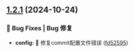 

## [1.2.1](https://gitee.com/HuLaSpark/HuLa-Nuxt/compare/v1.2.0...v1.2.1) (2024-10-24)


### 🐛 Bug Fixes | Bug 修复

* **config:** :bug: 修复commit配置文件错误 ([fd52595](https://gitee.com/HuLaSpark/HuLa-Nuxt/commit/fd52595dd6cbc9b9a9b4a50dcac84f7be45fe72e))
